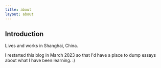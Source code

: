 ```yaml
---
title: about
layout: about
---
```


## Introduction

Lives and works in Shanghai, China.

I restarted this blog in March 2023 so that I'd have a place to dump essays about what I have been learning. :)
